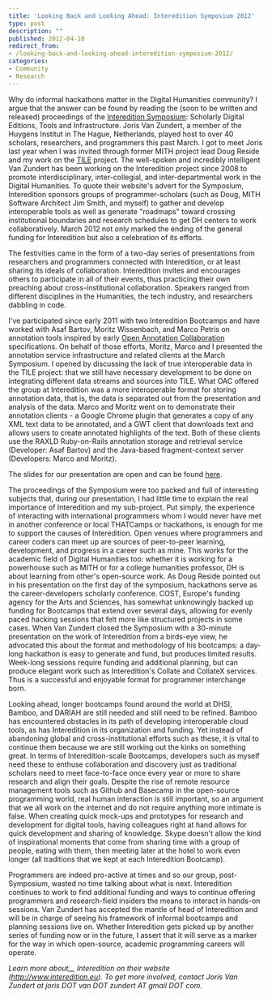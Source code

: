 ```yaml
---
title: 'Looking Back and Looking Ahead: Interedition Symposium 2012'
type: post
description: ""
published: 2012-04-10
redirect_from: 
- /looking-back-and-looking-ahead-interedition-symposium-2012/
categories:
- Community
- Research
---
```

Why do informal hackathons matter in the Digital Humanities community? I argue that the answer can be found by reading the (soon to be written and released) proceedings of the [Interedition Symposium](http://www.interedition.eu/?page_id=192#middle): Scholarly Digital Editions, Tools and Infrastructure. Joris Van Zundert, a member of the Huygens Institut in The Hague, Netherlands, played host to over 40 scholars, researchers, and programmers this past March. I got to meet Joris last year when I was invited through former MITH project lead Doug Reside and my work on the [TILE](http://mith.umd.edu/research/text-image-linking-environment/ "Text-Image Linking Environment") project. The well-spoken and incredibly intelligent Van Zundert has been working on the Interedition project since 2008 to promote interdisciplinary, inter-collegial, and inter-departmental work in the Digital Humanities. To quote their website's advert for the Symposium, Interedition sponsors groups of programmer-scholars (such as Doug, MITH Software Architect Jim Smith, and myself) to gather and develop interoperable tools as well as generate "roadmaps" toward crossing institutional boundaries and research schedules to get DH centers to work collaboratively. March 2012 not only marked the ending of the general funding for Interedition but also a celebration of its efforts.

The festivities came in the form of a two-day series of presentations from researchers and programmers connected with Interedition, or at least sharing its ideals of collaboration. Interedition invites and encourages others to participate in all of their events, thus practicing their own preaching about cross-institutional collaboration. Speakers ranged from different disciplines in the Humanities, the tech industry, and researchers dabbling in code.

I've participated since early 2011 with two Interedition Bootcamps and have worked with Asaf Bartov, Moritz Wissenbach, and Marco Petris on annotation tools inspired by early [Open Annotation Collaboration](http://www.openannotation.org/) specifications. On behalf of those efforts, Moritz, Marco and I presented the annotation service infrastructure and related clients at the March Symposium. I opened by discussing the lack of true interoperable data in the TILE project: that we still have necessary development to be done on integrating different data streams and sources into TILE. What OAC offered the group at Interedition was a more interoperable format for storing annotation data, that is, the data is separated out from the presentation and analysis of the data. Marco and Moritz went on to demonstrate their annotation clients - a Google Chrome plugin that generates a copy of any XML text data to be annotated, and a GWT client that downloads text and allows users to create annotated highlights of the text. Both of these clients use the RAXLD Ruby-on-Rails annotation storage and retrieval service (Developer: Asaf Bartov) and the Java-based fragment-context server (Developers: Marco and Moritz).

The slides for our presentation are open and can be found [here](https://docs.google.com/present/edit?id=0AXZO5QvmqzzsZGhqbm16enNfMTFoc3I4N3NneA).

The proceedings of the Symposium were too packed and full of interesting subjects that, during our presentation, I had little time to explain the real importance of Interedition and my sub-project. Put simply, the experience of interacting with international programmers whom I would never have met in another conference or local THATCamps or hackathons, is enough for me to support the causes of Interedition. Open venues where programmers and career coders can meet up are sources of peer-to-peer learning, development, and progress in a career such as mine. This works for the academic field of Digital Humanities too: whether it is working for a powerhouse such as MITH or for a college humanities professor, DH is about learning from other's open-source work. As Doug Reside pointed out in his presentation on the first day of the symposium, hackathons serve as the career-developers scholarly conference. COST, Europe's funding agency for the Arts and Sciences, has somewhat unknowingly backed up funding for Bootcamps that extend over several days, allowing for evenly paced hacking sessions that felt more like structured projects in some cases. When Van Zundert closed the Symposium with a 30-minute presentation on the work of Interedition from a birds-eye view, he advocated this about the format and methodology of his bootcamps: a day-long hackathon is easy to generate and fund, but produces limited results. Week-long sessions require funding and additional planning, but can produce elegant work such as Interedition's Collate and CollateX services. Thus is a successful and enjoyable format for programmer interchange born.

Looking ahead, longer bootcamps found around the world at DHSI, Bamboo, and DARIAH are still needed and still need to be refined. Bamboo has encountered obstacles in its path of developing interoperable cloud tools, as has Interedition in its organization and funding. Yet instead of abandoning global and cross-institutional efforts such as these, it is vital to continue them because we are still working out the kinks on something great. In terms of Interedition-scale Bootcamps, developers such as myself need these to enthuse collaboration and discovery just as traditional scholars need to meet face-to-face once every year or more to share research and align their goals. Despite the rise of remote resource management tools such as Github and Basecamp in the open-source programming world, real human interaction is still important, so an argument that we all work on the internet and do not require anything more intimate is false. When creating quick mock-ups and prototypes for research and development for digital tools, having colleagues right at hand allows for quick development and sharing of knowledge. Skype doesn't allow the kind of inspirational moments that come from sharing time with a group of people, eating with them, then meeting later at the hotel to work even longer (all traditions that we kept at each Interedition Bootcamp).

Programmers are indeed pro-active at times and so our group, post-Symposium, wasted no time talking about what is next. Interedition continues to work to find additional funding and ways to continue offering programmers and research-field insiders the means to interact in hands-on sessions. Van Zundert has accepted the mantle of head of Interedition and will be in charge of seeing his framework of informal bootcamps and planning sessions live on. Whether Interedition gets picked up by another series of funding now or in the future, I assert that it will serve as a marker for the way in which open-source, academic programming careers will operate.

_Learn more about\_\_ Interedition on their website (<http://www.interedition.eu>). To get more involved, contact Joris Van Zundert at joris DOT van DOT zundert AT gmail DOT com._
